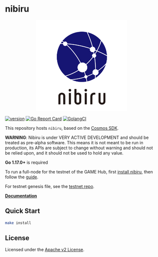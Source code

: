 # nibiru

<p align="center">
  <img src="./nibiru_logo.png" width="300">
</p>

[![version](https://img.shields.io/github/v/tag/cosmos-gaminghub/nibiru)](https://github.com/cosmos-gaminghub/nibiru/releases/latest)
[![Go Report Card](https://goreportcard.com/badge/github.com/cosmos-gaminghub/nibiru)](https://goreportcard.com/report/github.com/cosmos-gaminghub/nibiru)
[![GolangCI](https://golangci.com/badges/github.com/cosmos-gaminghub/nibiru.svg)](https://golangci.com/r/github.com/cosmos-gaminghub/nibiru)

This repository hosts `nibiru`, based on the [Cosmos SDK](https://github.com/cosmos/cosmos-sdk).

**WARNING**: Nibiru is under VERY ACTIVE DEVELOPMENT and should be treated as pre-alpha software. This means it is not meant to be run in production, its APIs are subject to change without warning and should not be relied upon, and it should not be used to hold any value.

**Go 1.17.0+** is required

To run a full-node for the testnet of the GAME Hub, first [install nibiru](docs/install/install.md), then follow the [guide](docs/testnets/fullnode.md).


For testnet genesis file, see the [testnet repo](https://github.com/cosmos-gaminghub/testnets).

[**Documentation**](https://docs.gamenet.one/)

## Quick Start

```sh
make install
```

## License
Licensed under the [Apache v2 License](LICENSE).
